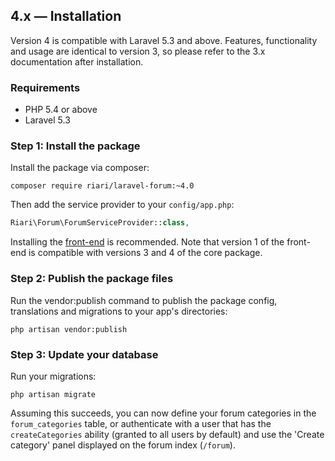 ## 4.x — Installation

Version 4 is compatible with Laravel 5.3 and above. Features, functionality and usage are identical to version 3, so please refer to the 3.x documentation after installation.

### Requirements

+ PHP 5.4 or above
+ Laravel 5.3

### Step 1: Install the package

Install the package via composer:

```
composer require riari/laravel-forum:~4.0
```

Then add the service provider to your `config/app.php`:

```php
Riari\Forum\ForumServiceProvider::class,
```

Installing the [front-end](3.x/front-end/introduction.md) is recommended. Note that version 1 of the front-end is compatible with versions 3 and 4 of the core package.

### Step 2: Publish the package files

Run the vendor:publish command to publish the package config, translations and migrations to your app's directories:

`php artisan vendor:publish`

### Step 3: Update your database

Run your migrations:

`php artisan migrate`

Assuming this succeeds, you can now define your forum categories in the `forum_categories` table, or authenticate with a user that has the `createCategories` ability (granted to all users by default) and use the 'Create category' panel displayed on the forum index (`/forum`).
